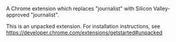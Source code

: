 A Chrome extension which replaces "journalist" with Silicon Valley-approved "journalist".

This is an unpacked extension. For installation instructions, see
https://developer.chrome.com/extensions/getstarted#unpacked
